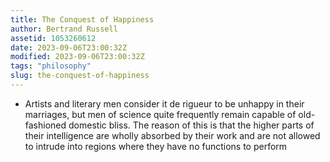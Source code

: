 ```yaml
---
title: The Conquest of Happiness
author: Bertrand Russell
assetid: 1053260612
date: 2023-09-06T23:00:32Z
modified: 2023-09-06T23:00:32Z
tags: "philosophy"
slug: the-conquest-of-happiness
---
```


*  Artists and literary men consider it de rigueur to be unhappy in their marriages, but men of science quite frequently remain capable of old-fashioned domestic bliss. The reason of this is that the higher parts of their intelligence are wholly absorbed by their work and are not allowed to intrude into regions where they have no functions to perform

